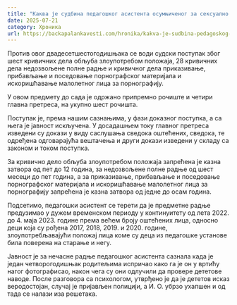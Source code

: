 ```yaml
---
title: "Каква је судбина педагошког асистента осумњиченог за сексуално злостављање деце у вртићу?"
date: 2025-07-21
category: Хроника
url: https://backapalankavesti.com/hronika/kakva-je-sudbina-pedagoskog-asistenta-osumnjicenog-za-seksualno-zlostavljanje-dece-u-vrticu/
---
```


Против овог двадесетшестогодишњака се води судски поступак због шест кривичних дела обљуба злоупотребом положаја, 28 кривичних дела недозвољене полне радње и кривичног дела приказивање, прибављање и поседовање порнографског материјала и искоришћавање малолетног лица за порнографију.

У овом предмету до сада је одржано припремно рочиште и четири главна претреса, на укупно шест рочишта.

Поступак је, према нашим сазнањима, у фази доказног поступка, а са њега је јавност искључена. У досадашњем току главног претреса изведени су докази у виду саслушања сведока оштећених, сведока, те одређена одговарајућа вештачења и други докази изведени у складу са законом и током поступка.

За кривично дело обљуба злоупотребом положаја запрећена је казна затвора од пет до 12 година, за недозвољене полне радње од шест месеци до пет година, a за приказивање, прибављање и поседовање порнографског материјала и искоришћавање малолетног лица за порнографију запрећена је казна затвора од једне до осам година.

Подсетимо, педагошки асистент се терети да је предметне радње предузимао у дужем временском периоду у континуитету од лета 2022. до 4. маја 2023. године према већем броју оштећених лица, односно деци која су рођена 2017, 2018, 2019. и 2020. године, злоупотребљавајући положај лица коме су деца из педагошке установе била поверена на старање и негу.

Јавност је за нечасне радње педагошког асистента сазнала када је један четворогодишњак родитељима испричао како га је он у вртићу нагог фотографисао, након чега су они одлучили да провере дететове наводе. После разговора са психологом, утврђено је да је дететов исказ веродостојан, случај је пријављен полицији, а И. О. убрзо ухапшен и од тада се налази иза решетака.
